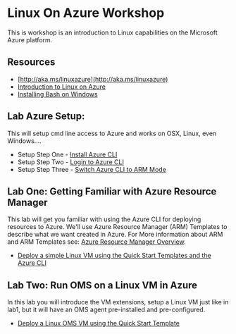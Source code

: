 # Linux On Azure Workshop
This is workshop is an introduction to Linux capabilities on the Microsoft Azure platform. 

## Resources ##
* [http://aka.ms/linuxazure](http://aka.ms/linuxazure)
* [Introduction to Linux on Azure](https://docs.microsoft.com/en-us/azure/virtual-machines/virtual-machines-linux-intro-on-azure)
* [Installing Bash on Windows](https://msdn.microsoft.com/en-us/commandline/wsl/install_guide)

## Lab Azure Setup:  ##
This will setup cmd line access to Azure and works on OSX, Linux, even Windows....

* Setup Step One 	- [Install Azure CLI](Setup/xplat-cli-install.md)
* Setup Step Two 	- [Login to Azure CLI](Setup/xplat-cli-login.md)
* Setup Step Three 	- [Switch Azure CLI to ARM Mode](Setup/xplat-cli-arm.md)

## Lab One: Getting Familiar with Azure Resource Manager ##
This lab will get you familiar with using the Azure CLI for deploying resources to Azure. We'll use Azure Resource Manager (ARM) Templates to describe what we want created in Azure. For More information about ARM and ARM Templates see: [Azure Resource Manager Overview](Labs/labone/arm-overview.md).

* [Deploy a simple Linux VM using the Quick Start Templates and the Azure CLI](Labs/lab1/README.md)
 
## Lab Two: Run OMS on a Linux VM in Azure ##
In this lab you will introduce the VM extensions, setup a Linux VM just like in lab1, but it will have an OMS agent pre-installed and pre-configured.

* [Deploy a Linux OMS VM using the Quick Start Template](Labs/lab2/README.md)


